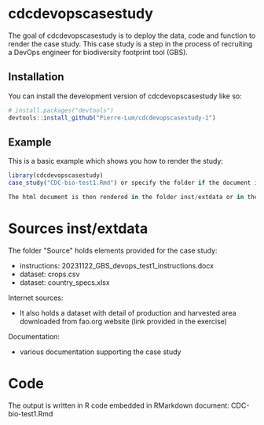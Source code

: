 
# cdcdevopscasestudy

The goal of cdcdevopscasestudy is to deploy the data, code and function to render the case study. This case study is a step in the process of recruiting a DevOps engineer for biodiversity footprint tool (GBS).

## Installation

You can install the development version of cdcdevopscasestudy like so:

``` r
# install.packages("devtools")
devtools::install_github("Pierre-Lum/cdcdevopscasestudy-1")
```

## Example

This is a basic example which shows you how to render the study:

``` r
library(cdcdevopscasestudy)
case_study("CDC-bio-test1.Rmd") or specify the folder if the document is at another place.

The html document is then rendered in the folder inst/extdata or in the folder you specified.
```


# Sources inst/extdata
The folder "Source" holds elements provided for the case study:
- instructions: 20231122_GBS_devops_test1_instructions.docx
- dataset: crops.csv
- dataset: country_specs.xlsx

Internet sources:
- It also holds a dataset with detail of production and harvested area downloaded from fao.org website (link provided in the exercise)

Documentation:
- various documentation supporting the case study

# Code
The output is written in R code embedded in RMarkdown document: CDC-bio-test1.Rmd


